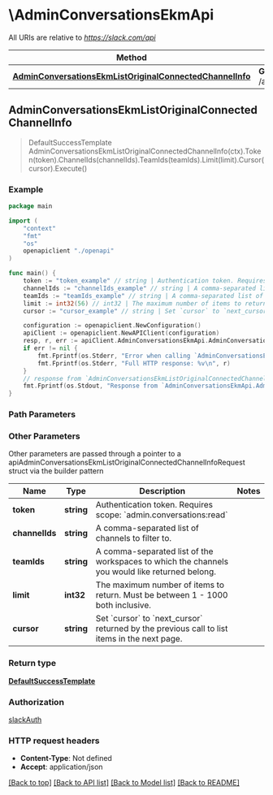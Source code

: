 # \AdminConversationsEkmApi

All URIs are relative to *https://slack.com/api*

Method | HTTP request | Description
------------- | ------------- | -------------
[**AdminConversationsEkmListOriginalConnectedChannelInfo**](AdminConversationsEkmApi.md#AdminConversationsEkmListOriginalConnectedChannelInfo) | **Get** /admin.conversations.ekm.listOriginalConnectedChannelInfo | 



## AdminConversationsEkmListOriginalConnectedChannelInfo

> DefaultSuccessTemplate AdminConversationsEkmListOriginalConnectedChannelInfo(ctx).Token(token).ChannelIds(channelIds).TeamIds(teamIds).Limit(limit).Cursor(cursor).Execute()





### Example

```go
package main

import (
    "context"
    "fmt"
    "os"
    openapiclient "./openapi"
)

func main() {
    token := "token_example" // string | Authentication token. Requires scope: `admin.conversations:read`
    channelIds := "channelIds_example" // string | A comma-separated list of channels to filter to. (optional)
    teamIds := "teamIds_example" // string | A comma-separated list of the workspaces to which the channels you would like returned belong. (optional)
    limit := int32(56) // int32 | The maximum number of items to return. Must be between 1 - 1000 both inclusive. (optional)
    cursor := "cursor_example" // string | Set `cursor` to `next_cursor` returned by the previous call to list items in the next page. (optional)

    configuration := openapiclient.NewConfiguration()
    apiClient := openapiclient.NewAPIClient(configuration)
    resp, r, err := apiClient.AdminConversationsEkmApi.AdminConversationsEkmListOriginalConnectedChannelInfo(context.Background()).Token(token).ChannelIds(channelIds).TeamIds(teamIds).Limit(limit).Cursor(cursor).Execute()
    if err != nil {
        fmt.Fprintf(os.Stderr, "Error when calling `AdminConversationsEkmApi.AdminConversationsEkmListOriginalConnectedChannelInfo``: %v\n", err)
        fmt.Fprintf(os.Stderr, "Full HTTP response: %v\n", r)
    }
    // response from `AdminConversationsEkmListOriginalConnectedChannelInfo`: DefaultSuccessTemplate
    fmt.Fprintf(os.Stdout, "Response from `AdminConversationsEkmApi.AdminConversationsEkmListOriginalConnectedChannelInfo`: %v\n", resp)
}
```

### Path Parameters



### Other Parameters

Other parameters are passed through a pointer to a apiAdminConversationsEkmListOriginalConnectedChannelInfoRequest struct via the builder pattern


Name | Type | Description  | Notes
------------- | ------------- | ------------- | -------------
 **token** | **string** | Authentication token. Requires scope: &#x60;admin.conversations:read&#x60; | 
 **channelIds** | **string** | A comma-separated list of channels to filter to. | 
 **teamIds** | **string** | A comma-separated list of the workspaces to which the channels you would like returned belong. | 
 **limit** | **int32** | The maximum number of items to return. Must be between 1 - 1000 both inclusive. | 
 **cursor** | **string** | Set &#x60;cursor&#x60; to &#x60;next_cursor&#x60; returned by the previous call to list items in the next page. | 

### Return type

[**DefaultSuccessTemplate**](DefaultSuccessTemplate.md)

### Authorization

[slackAuth](../README.md#slackAuth)

### HTTP request headers

- **Content-Type**: Not defined
- **Accept**: application/json

[[Back to top]](#) [[Back to API list]](../README.md#documentation-for-api-endpoints)
[[Back to Model list]](../README.md#documentation-for-models)
[[Back to README]](../README.md)

